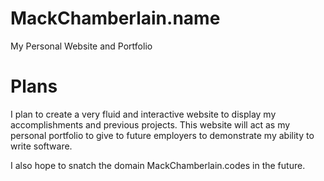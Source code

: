 # MackChamberlain.name
My Personal Website and Portfolio




# Plans
I plan to create a very fluid and interactive website to display my accomplishments and previous projects. 
This website will act as my personal portfolio to give to future employers to demonstrate my ability to write software. 

I also hope to snatch the domain MackChamberlain.codes in the future. 
